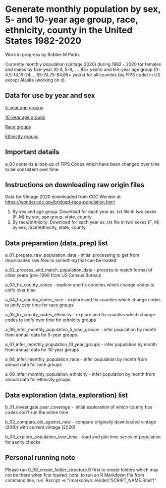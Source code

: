 # Generate monthly population by sex, 5- and 10-year age group, race, ethnicity, county in the United States 1982-2020

Work in progress by Robbie M Parks

Currently monthly population (vintage 2020) during 1982 - 2020 for females and males by five-year (0-4, 5-9,.....,85+ years) and ten-year age group (0-4,5-14,15-24,...,65-74,75-84,85+ years) for all counties (by FIPS code) in US except Alaska (working on it).

## Data for use by year and sex

[5-year age groups](output/population_processed/5_year_age_groups)

[10-year age groups](output/population_processed/10_year_age_groups)

[Race groups](output/population_processed/race_groups)

[Ethnicity groups](output/population_processed/ethnicity_groups)

## Important details

a_03 contains a look-up of FIPS Codes which have been changed over time to be consistent over time.

## Instructions on downloading raw origin files

Data for Vintage 2020 downloaded from CDC Wonder at <https://wonder.cdc.gov/bridged-race-population.html>

1.  By sex and age group: Download for each year as .txt file in two sexes (F, M) by sex, age group, state, county
2.  By race/ethnicity: Download for each year as .txt file in two sexes (F, M) by sex, race/ethnicity, state, county

## Data preparation (data_prep) list

a_01_prepare_raw_population_data - initial processing to get from downloaded raw files to something that can be loaded

a_02_process_and_match_population_data - process to match format of older years (pre-1990 from US Census Bureau)

a_03_fix_county_codes - explore and fix counties which change codes to unify over time

a_04_fix_county_codes_race - explore and fix counties which change codes to unify over time for race groups

a_05_fix_county_codes_ethnicity - explore and fix counties which change codes to unify over time for ethnicity groups

a_06_infer_monthly_population_5\_year_groups - infer population by month from annual data for 5-year groups

a_07_infer_monthly_population_10_year_groups - infer population by month from annual data for 10-year groups

a_08_infer_monthly_population_race - infer population by month from annual data for race groups

a_09_infer_monthly_population_ethnicity - infer population by month from annual data for ethnicity groups

## Data exploration (data_exploration) list

b_01_investigate_year_coverage - initial exploration of which county fips codes don't run the entire time

b_02_compare_old_against_new - compare originally downloaded vintage (2010) with current vintage (2020)

b_03_explore_population_over_time - load and plot time series of population for sanity checks

## Personal running note

Please run 0_00_create_folder_structure.R first to create folders which may not be there when first loaded. note: to run an R Markdown file from command line, run  Rscript -e "rmarkdown::render('SCRIPT_NAME.Rmd')"
